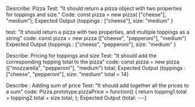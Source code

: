 Desrcribe: Pizza
Test: "It should return a pizza object with two properties for toppings and size."
Code: const pizza = new pizza( ["cheese"], "medium");
Expected Output {toppings : ["cheese"], size: "medium" }

test: "It should return a pizza with two properties, and multiple toppings as a string"
code:  const pizza = new pizza (["cheese", "pepperoni"], "medium")
Expected Output {toppings : ["cheese", "pepperoni"], size: "medium" }

Describe: Pricing for toppings and size
Test: "It should add the corresponding topping total to the pizza"
code: const pizza = new pizza (["mozzarella", "pepperoni"], "medium")
  total;
Expected Output {toppings : ["cheese", "pepperoni"], size: "medium" total = 14}

Describe : Adding sum of price
Test: "It should add together all the prices to a sum"
code: Pizza.prototype.pizzaPrice = function() {
  return topping1.total  + topping2.total + size.total;
};
Expected Output {total: ---}